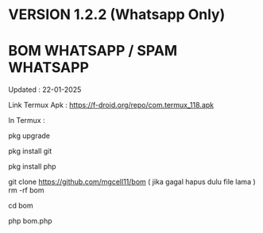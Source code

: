 # VERSION 1.2.2 (Whatsapp Only)
# BOM WHATSAPP / SPAM WHATSAPP

Updated : 22-01-2025 

Link Termux Apk : https://f-droid.org/repo/com.termux_118.apk

In Termux :

pkg upgrade

pkg install git

pkg install php

git clone https://github.com/mgcell11/bom  ( jika gagal hapus dulu file lama )   rm -rf bom

cd bom

php bom.php


